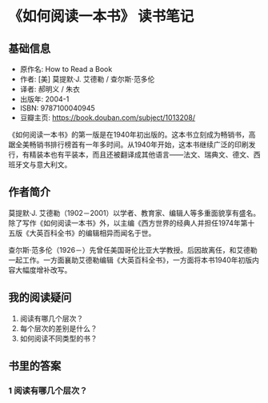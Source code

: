 # 《如何阅读一本书》 读书笔记
## 基础信息
* 原作名: How to Read a Book
* 作者: [美] 莫提默·J. 艾德勒 / 查尔斯·范多伦
* 译者: 郝明义 / 朱衣
* 出版年: 2004-1
* ISBN: 9787100040945
* 豆瓣主页: https://book.douban.com/subject/1013208/

《如何阅读一本书》的第一版是在1940年初出版的。这本书立刻成为畅销书，高踞全美畅销书排行榜首有一年多时间。从1940年开始，这本书继续广泛的印刷发行，有精装本也有平装本，而且还被翻译成其他语言——法文、瑞典文、德文、西班牙文与意大利文。

## 作者简介
莫提默·J. 艾德勒（1902－2001）以学者、教育家、编辑人等多重面貌享有盛名。除了写作《如何阅读一本书》外，以主编《西方世界的经典人并担任1974年第十五版《大英百科全书》的编辑相异而闻名于世。

查尔斯·范多伦（1926－）先曾任美国哥伦比亚大学教授。后因故离任，和艾德勒一起工作。一方面襄助艾德勒编辑《大英百科全书》，一方面将本书1940年初版内容大幅度增补改写。

## 我的阅读疑问
1. 阅读有哪几个层次？
2. 每个层次的差别是什么？
3. 如何阅读不同类型的书？

## 书里的答案
### 1 阅读有哪几个层次？

